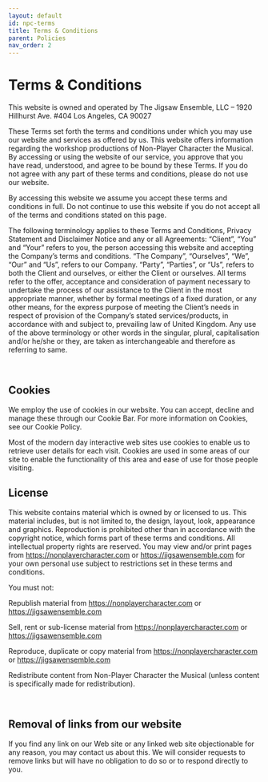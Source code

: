 ```yaml
---
layout: default
id: npc-terms
title: Terms & Conditions
parent: Policies
nav_order: 2
---
```


#  Terms & Conditions

This website is owned and operated by The Jigsaw Ensemble, LLC – 1920 Hillhurst Ave. #404 Los Angeles, CA 90027

 
These Terms set forth the terms and conditions under which you may use our website and services as offered by us. This website offers information regarding the workshop productions of Non-Player Character the Musical. By accessing or using the website of our service, you approve that you have read, understood, and agree to be bound by these Terms. If you do not agree with any part of these terms and conditions, please do not use our website.


By accessing this website we assume you accept these terms and conditions in full. Do not continue to use this website if you do not accept all of the terms and conditions stated on this page.


The following terminology applies to these Terms and Conditions, Privacy Statement and Disclaimer Notice and any or all Agreements: “Client”, “You” and “Your” refers to you, the person accessing this website and accepting the Company’s terms and conditions. “The Company”, “Ourselves”, “We”, “Our” and “Us”, refers to our Company. “Party”, “Parties”, or “Us”, refers to both the Client and ourselves, or either the Client or ourselves. All terms refer to the offer, acceptance and consideration of payment necessary to undertake the process of our assistance to the Client in the most appropriate manner, whether by formal meetings of a fixed duration, or any other means, for the express purpose of meeting the Client’s needs in respect of provision of the Company’s stated services/products, in accordance with and subject to, prevailing law of United Kingdom. Any use of the above terminology or other words in the singular, plural, capitalisation and/or he/she or they, are taken as interchangeable and therefore as referring to same.

​

## Cookies

We employ the use of cookies in our website. You can accept, decline and manage these through our Cookie Bar. For more information on Cookies, see our Cookie Policy.

Most of the modern day interactive web sites use cookies to enable us to retrieve user details for each visit. Cookies are used in some areas of our site to enable the functionality of this area and ease of use for those people visiting.

 

## License

This website contains material which is owned by or licensed to us. This material includes, but is not limited to, the design, layout, look, appearance and graphics. Reproduction is prohibited other than in accordance with the copyright notice, which forms part of these terms and conditions.  All intellectual property rights are reserved. You may view and/or print pages from https://nonplayercharacter.com or https://jigsawensemble.com for your own personal use subject to restrictions set in these terms and conditions.

You must not:

Republish material from https://nonplayercharacter.com or https://jigsawensemble.com 

Sell, rent or sub-license material from https://nonplayercharacter.com or https://jigsawensemble.com

Reproduce, duplicate or copy material from https://nonplayercharacter.com or https://jigsawensemble.com

Redistribute content from Non-Player Character the Musical (unless content is specifically made for redistribution).

​

## Removal of links from our website

If you find any link on our Web site or any linked web site objectionable for any reason, you may contact us about this. We will consider requests to remove links but will have no obligation to do so or to respond directly to you.
